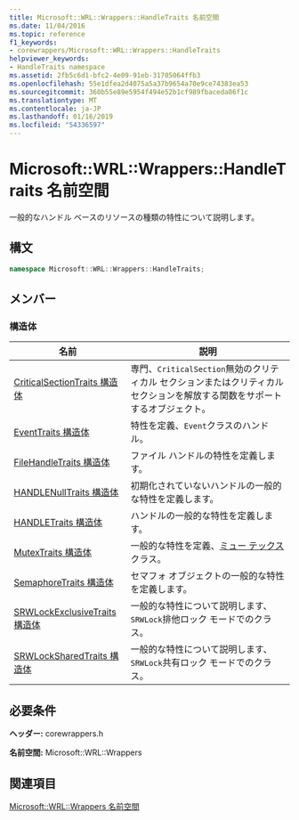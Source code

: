 ```yaml
---
title: Microsoft::WRL::Wrappers::HandleTraits 名前空間
ms.date: 11/04/2016
ms.topic: reference
f1_keywords:
- corewrappers/Microsoft::WRL::Wrappers::HandleTraits
helpviewer_keywords:
- HandleTraits namespace
ms.assetid: 2fb5c6d1-bfc2-4e09-91eb-31705064ffb3
ms.openlocfilehash: 55e1dfea2d4075a5a37b9654a70e9ce74383ea53
ms.sourcegitcommit: 360b55e89e5954f494e52b1cf989fbaceda06f1c
ms.translationtype: MT
ms.contentlocale: ja-JP
ms.lasthandoff: 01/16/2019
ms.locfileid: "54336597"
---
```

# <a name="microsoftwrlwrappershandletraits-namespace"></a>Microsoft::WRL::Wrappers::HandleTraits 名前空間

一般的なハンドル ベースのリソースの種類の特性について説明します。

## <a name="syntax"></a>構文

```cpp
namespace Microsoft::WRL::Wrappers::HandleTraits;
```

## <a name="members"></a>メンバー

### <a name="structures"></a>構造体

|名前|説明|
|----------|-----------------|
|[CriticalSectionTraits 構造体](criticalsectiontraits-structure.md)|専門、`CriticalSection`無効のクリティカル セクションまたはクリティカル セクションを解放する関数をサポートするオブジェクト。|
|[EventTraits 構造体](eventtraits-structure.md)|特性を定義、`Event`クラスのハンドル。|
|[FileHandleTraits 構造体](filehandletraits-structure.md)|ファイル ハンドルの特性を定義します。|
|[HANDLENullTraits 構造体](handlenulltraits-structure.md)|初期化されていないハンドルの一般的な特性を定義します。|
|[HANDLETraits 構造体](handletraits-structure.md)|ハンドルの一般的な特性を定義します。|
|[MutexTraits 構造体](mutextraits-structure.md)|一般的な特性を定義、[ミュー テックス](mutex-class.md)クラス。|
|[SemaphoreTraits 構造体](semaphoretraits-structure.md)|セマフォ オブジェクトの一般的な特性を定義します。|
|[SRWLockExclusiveTraits 構造体](srwlockexclusivetraits-structure.md)|一般的な特性について説明します、`SRWLock`排他ロック モードでのクラス。|
|[SRWLockSharedTraits 構造体](srwlocksharedtraits-structure.md)|一般的な特性について説明します、`SRWLock`共有ロック モードでのクラス。|

## <a name="requirements"></a>必要条件

**ヘッダー:** corewrappers.h

**名前空間:** Microsoft::WRL::Wrappers

## <a name="see-also"></a>関連項目

[Microsoft::WRL::Wrappers 名前空間](microsoft-wrl-wrappers-namespace.md)